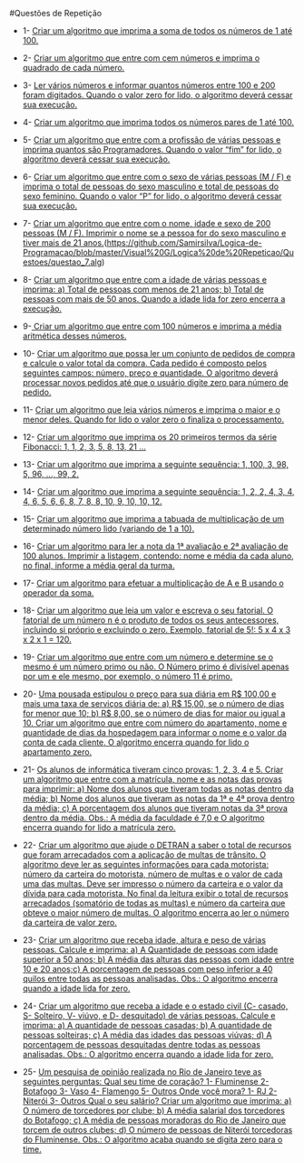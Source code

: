 #Questões de Repetição

* 1- [Criar um algoritmo que imprima a soma de todos os números de 1 até 100.](https://github.com/Samirsilva/Logica-de-Programacao/blob/master/Visual%20G/Logica%20de%20Repeticao/Questoes/questao_1.alg)

* 2- [Criar um algoritmo que entre com cem números e imprima o quadrado de cada número.](https://github.com/Samirsilva/Logica-de-Programacao/blob/master/Visual%20G/Logica%20de%20Repeticao/Questoes/questao_2.alg)

* 3- [Ler vários números e informar quantos números entre 100 e 200 foram digitados. Quando o valor zero for lido, o algoritmo deverá cessar sua execução.](https://github.com/Samirsilva/Logica-de-Programacao/blob/master/Visual%20G/Logica%20de%20Repeticao/Questoes/questao_3.alg)

* 4- [Criar um algoritmo que imprima todos os números pares de 1 até 100.](https://github.com/Samirsilva/Logica-de-Programacao/blob/master/Visual%20G/Logica%20de%20Repeticao/Questoes/questao_4.alg)

* 5- [Criar um algoritmo que entre com a profissão de várias pessoas e imprima quantos são Programadores. Quando o valor “fim” for lido, o algoritmo deverá cessar sua execução.](https://github.com/Samirsilva/Logica-de-Programacao/blob/master/Visual%20G/Logica%20de%20Repeticao/Questoes/questao_5.alg)

* 6- [Criar um algoritmo que entre com o sexo de várias pessoas (M / F) e imprima o total de pessoas do sexo masculino e total de pessoas do sexo feminino. Quando o valor “P” for lido, o algoritmo deverá cessar sua execução.](https://github.com/Samirsilva/Logica-de-Programacao/blob/master/Visual%20G/Logica%20de%20Repeticao/Questoes/questao_6.alg)

* 7- [Criar um algoritmo que entre com o nome, idade e sexo de 200 pessoas (M / F). Imprimir o nome se a pessoa for do sexo masculino e tiver mais de 21 anos.](https://github.com/Samirsilva/Logica-de-Programacao/blob/master/Visual%20G/Logica%20de%20Repeticao/Questoes/questao_1.alg)(https://github.com/Samirsilva/Logica-de-Programacao/blob/master/Visual%20G/Logica%20de%20Repeticao/Questoes/questao_7.alg)

* 8- [Criar um algoritmo que entre com a idade de várias pessoas e imprima: a)	Total de pessoas com menos de 21 anos; b)	Total de pessoas com mais de 50 anos. Quando a idade lida for zero encerra a execução.](https://github.com/Samirsilva/Logica-de-Programacao/blob/master/Visual%20G/Logica%20de%20Repeticao/Questoes/questao_8.alg)

* 9-[ Criar um algoritmo que entre com 100 números e imprima a média aritmética desses números.](https://github.com/Samirsilva/Logica-de-Programacao/blob/master/Visual%20G/Logica%20de%20Repeticao/Questoes/questao_9.alg)

* 10- [Criar um algoritmo que possa ler um conjunto de pedidos de compra e calcule o valor total da compra. Cada pedido é composto pelos seguintes campos: número, preço e quantidade. O algoritmo deverá processar novos pedidos até que o usuário digite zero para número de pedido.](https://github.com/Samirsilva/Logica-de-Programacao/blob/master/Visual%20G/Logica%20de%20Repeticao/Questoes/questao_10.alg)

* 11- [Criar um algoritmo que leia vários números e imprima o maior e o menor deles. Quando for lido o valor zero o finaliza o processamento.](https://github.com/Samirsilva/Logica-de-Programacao/blob/master/Visual%20G/Logica%20de%20Repeticao/Questoes/questao_11.alg)

* 12- [Criar um algoritmo que imprima os 20 primeiros termos da série Fibonacci: 1, 1, 2, 3, 5, 8, 13, 21 ...](https://github.com/Samirsilva/Logica-de-Programacao/blob/master/Visual%20G/Logica%20de%20Repeticao/Questoes/questao_12.alg)

* 13- [Criar um algoritmo que imprima a seguinte sequência: 1, 100, 3, 98, 5, 96, ..., 99, 2.](https://github.com/Samirsilva/Logica-de-Programacao/blob/master/Visual%20G/Logica%20de%20Repeticao/Questoes/questao_13.alg)

* 14- [Criar um algoritmo que imprima a seguinte sequência: 1, 2, 2, 4, 3, 4, 4, 6, 5, 6, 6, 8, 7, 8, 8, 10, 9, 10, 10, 12.](https://github.com/Samirsilva/Logica-de-Programacao/blob/master/Visual%20G/Logica%20de%20Repeticao/Questoes/questao_14.alg)

* 15- [Criar um algoritmo que imprima a tabuada de multiplicação de um determinado número lido (variando de 1 a 10). ](https://github.com/Samirsilva/Logica-de-Programacao/blob/master/Visual%20G/Logica%20de%20Repeticao/Questoes/questao_15.alg)

* 16- [Criar um algoritmo para ler a nota da 1ª avaliação e 2ª avaliação de 100 alunos. Imprimir a listagem, contendo: nome e média da cada aluno, no final, informe a média geral da turma.](https://github.com/Samirsilva/Logica-de-Programacao/blob/master/Visual%20G/Logica%20de%20Repeticao/Questoes/questao_16.alg)

* 17- [Criar um algoritmo para efetuar a multiplicação de A e B usando o operador da soma.](https://github.com/Samirsilva/Logica-de-Programacao/blob/master/Visual%20G/Logica%20de%20Repeticao/Questoes/questao_17.alg)

* 18- [Criar um algoritmo que leia um valor e escreva o seu fatorial. O fatorial de um número n é o produto de todos os seus antecessores, incluindo si próprio e excluindo o zero. Exemplo, fatorial de 5!: 5 x 4 x 3 x 2 x 1 = 120.](https://github.com/Samirsilva/Logica-de-Programacao/blob/master/Visual%20G/Logica%20de%20Repeticao/Questoes/questao_18.alg)

* 19- [Criar um algoritmo que entre com um número e determine se o mesmo é um número primo ou não. O Número primo é divisível apenas por um e ele mesmo, por exemplo, o número 11 é primo.](https://github.com/Samirsilva/Logica-de-Programacao/blob/master/Visual%20G/Logica%20de%20Repeticao/Questoes/questao_19.alg)

* 20- [Uma pousada estipulou o preço para sua diária em R$ 100,00 e mais uma taxa de serviços diária de: a)	R$ 15,00, se o número de dias for menor que 10; b)	R$ 8,00, se o número de dias for maior ou igual a 10. Criar um algoritmo que entre com número do apartamento, nome e quantidade de dias da hospedagem para informar o nome e o valor da conta de cada cliente. O algoritmo encerra quando for lido o apartamento zero.](https://github.com/Samirsilva/Logica-de-Programacao/blob/master/Visual%20G/Logica%20de%20Repeticao/Questoes/questao_20.alg)

* 21- [Os alunos de informática tiveram cinco provas: 1, 2, 3, 4 e 5. Criar um algoritmo que entre com a matrícula, nome e as notas das provas para imprimir: a)	Nome dos alunos que tiveram todas as notas dentro da média; b)	Nome dos alunos que tiveram as notas da 1ª e 4ª prova dentro da média; c)	A porcentagem dos alunos que tiveram notas da 3ª prova dentro da média. Obs.: A média da faculdade é 7,0 e O algoritmo encerra quando for lido a matrícula zero.](https://github.com/Samirsilva/Logica-de-Programacao/blob/master/Visual%20G/Logica%20de%20Repeticao/Questoes/questao_21.alg)

* 22- [Criar um algoritmo que ajude o DETRAN a saber o total de recursos que foram arrecadados com a aplicação de multas de trânsito. O algoritmo deve ler as seguintes informações para cada motorista: número da carteira do motorista, número de multas e o valor de cada uma das multas. Deve ser impresso o número da carteira e o valor da dívida para cada motorista. No final da leitura exibir o total de recursos arrecadados (somatório de todas as multas) e número da carteira que obteve o maior número de multas. O algoritmo encerra ao ler o número da carteira de valor zero.](https://github.com/Samirsilva/Logica-de-Programacao/blob/master/Visual%20G/Logica%20de%20Repeticao/Questoes/questao_22.alg)

* 23- [Criar um algoritmo que receba idade, altura e peso de várias pessoas. Calcule e imprima: a)	A Quantidade de pessoas com idade superior a 50 anos; b)	A média das alturas das pessoas com idade entre 10 e 20 anos;c)	A porcentagem de pessoas com peso inferior a 40 quilos entre todas as pessoas analisadas. Obs.: O algoritmo encerra quando a idade lida for zero.](https://github.com/Samirsilva/Logica-de-Programacao/blob/master/Visual%20G/Logica%20de%20Repeticao/Questoes/questao_23.alg)
 
* 24- [Criar um algoritmo que receba a idade e o estado civil (C- casado, S- Solteiro, V- viúvo, e D- desquitado) de várias pessoas. Calcule e imprima: a)	A quantidade de pessoas casadas; b)	A quantidade de pessoas solteiras; c)	A média das idades das pessoas viúvas; d)	A porcentagem de pessoas desquitadas dentre todas as pessoas analisadas. Obs.: O algoritmo encerra quando a idade lida for zero.](https://github.com/Samirsilva/Logica-de-Programacao/blob/master/Visual%20G/Logica%20de%20Repeticao/Questoes/questao_24.alg)

* 25- [Um pesquisa de opinião realizada no Rio de Janeiro teve as seguintes perguntas: Qual seu time de coração? 1- Fluminense 2- Botafogo 3- Vaso 4- Flamengo 5- Outros  Onde você mora? 1- RJ 2- Niterói 3- Outros Qual o seu salário? Criar um algoritmo que imprima: a)	O número de torcedores por clube; b)	A média salarial dos torcedores do Botafogo; c)	A média de pessoas moradoras do Rio de Janeiro que torcem de outros clubes; d)	O número de pessoas de Niterói torcedoras do Fluminense. Obs.: O algoritmo acaba quando se digita zero para o time.](https://github.com/Samirsilva/Logica-de-Programacao/blob/master/Visual%20G/Logica%20de%20Repeticao/Questoes/questao_25.alg)
